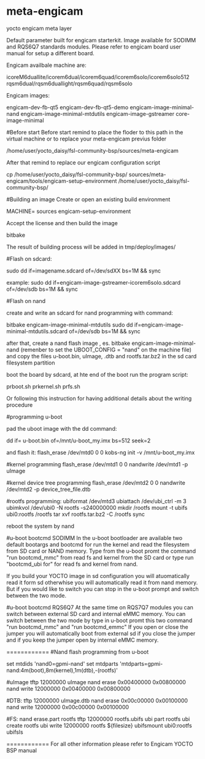 meta-engicam
============

yocto engicam meta layer

Default parameter built for engicam starterkit. Image available for SODIMM and RQS6Q7 standards modules. Please refer to engicam board user manual for setup a different board.

Engicam availbale machine are:

icoreM6duallite/icorem6dual/icorem6quad/icorem6solo/icorem6solo512
rqsm6dual/rqsm6duallight/rqsm6quad/rqsm6solo


Engicam images:

engicam-dev-fb-qt5
engicam-dev-fb-qt5-demo
engicam-image-minimal-nand
engicam-image-minimal-mtdutils
engicam-image-gstreamer
core-image-minimal

#Before start
Before start remind to place the floder to this path in the virtual machine or to replace your meta-engicam previus folder

/home/user/yocto_daisy/fsl-community-bsp/sources/meta-engicam

After that remind to replace our engicam configuration script 

cp /home/user/yocto_daisy/fsl-community-bsp/ sources/meta-engicam/tools/engicam-setup-environment /home/user/yocto_daisy/fsl-community-bsp/

#Building an image
Create or open an existing build environment

MACHINE=<icoreM6 machine name> sources engicam-setup-environment <build directory>

Accept the license and then build the image

bitbake <image name>

The result of building process will be added in tmp/deploy/images/<machine name>

#Flash on sdcard:

sudo dd if=imagename.sdcard of=/dev/sdXX  bs=1M && sync

example:
sudo dd if=engicam-image-gstreamer-icorem6solo.sdcard of=/dev/sdb  bs=1M && sync


#Flash on nand

create and write an sdcard for nand programming with command:

bitbake engicam-image-minimal-mtdutils
sudo dd if=engicam-image-minimal-mtdutils.sdcard of=/dev/sdb  bs=1M && sync

after that, create a nand flash image , es. bitbake engicam-image-minimal-nand (remenber to set the UBOOT_CONFIG = "nand" on the machine file) and copy the files u-boot.bin, uImage, .dtb and rootfs.tar.bz2 in the sd card filesystem partition 

boot the board by sdcard, at hte end of the boot run the program script:

prboot.sh
prkernel.sh
prfs.sh

Or following this instruction for having additional details about the writing procedure

#programming u-boot

pad the uboot image with the dd command:

dd if= u-boot.bin of=/mnt/u-boot_my.imx bs=512 seek=2 

and flash it:
flash_erase /dev/mtd0 0 0
kobs-ng init -v /mnt/u-boot_my.imx


#kernel programming
flash_erase /dev/mtd1 0 0
nandwrite /dev/mtd1 -p uImage

#kernel device tree programming
flash_erase /dev/mtd2 0 0
nandwrite /dev/mtd2 -p  device_tree_file.dtb

#rootfs programming: 
ubiformat /dev/mtd3
ubiattach /dev/ubi_ctrl -m 3
ubimkvol /dev/ubi0 -N rootfs -s240000000
mkdir /rootfs
mount -t ubifs ubi0:rootfs /rootfs
tar xvf rootfs.tar.bz2 -C /rootfs 
sync

reboot the system by nand

#u-boot bootcmd SODIMM
In the u-boot bootloader are available two default bootargs and bootcmd for run the kernel and read the filesystem from SD card or NAND memory. 
Type from the u-boot promt the command "run bootcmd_mmc" from read fs and kernel from the SD card or type run "bootcmd_ubi for" for read fs and kernel from nand.

If you build your YOCTO image in sd configuration you will atuomatically read it form sd otherwhise you will automatically read it from nand memory. But if you would like to switch you can stop in the u-boot prompt and switch between the two mode.

#u-boot bootcmd RQS6Q7
At the same time on RQS7Q7 modules you can switch between external SD card and internal eMMC memory. You can switch between the two mode by type in u-boot promt this two command "run bootcmd_mmc" and "run bootcmd_emmc"
If you open or close the jumper you will automatically boot from external sd if you close the jumper and if you keep the jumper open by internal eMMC memory.

============
#Nand flash programming from u-boot

set mtdids 'nand0=gpmi-nand'
set mtdparts 'mtdparts=gpmi-nand:4m(boot),8m(kernel),1m(dtb),-(rootfs)'

#uImage
tftp 12000000 uImage
nand erase 0x00400000 0x00800000
nand write 12000000 0x00400000 0x00800000

#DTB:
tftp 12000000 uImage.dtb
nand erase 0x00c00000 0x00100000
nand write 12000000 0x00c00000 0x00100000

#FS:
nand erase.part rootfs
tftp 12000000 rootfs.ubifs
ubi part rootfs
ubi create rootfs
ubi write 12000000 rootfs ${filesize}
ubifsmount ubi0:rootfs
ubifsls

============
For all other information please refer to Engicam YOCTO BSP manual

